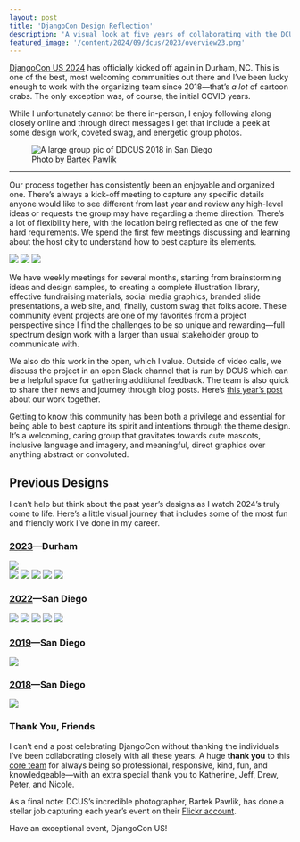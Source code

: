 ```yaml
---
layout: post
title: 'DjangoCon Design Reflection'
description: 'A visual look at five years of collaborating with the DCUS community on their friendly designs.'
featured_image: '/content/2024/09/dcus/2023/overview23.png'
---
```

[DjangoCon US 2024](https://2024.djangocon.us/) has officially kicked off again in Durham, NC. This is one of the best, most welcoming communities out there and I’ve been lucky enough to work with the organizing team since 2018—that’s *a lot* of cartoon crabs. The only exception was, of course, the initial COVID years.

While I unfortunately cannot be there in-person, I enjoy following along closely online and through direct messages I get that include a peek at some design work, coveted swag, and energetic group photos.

<figure>
  <img src="/content/2024/09/dcus/group.jpg" alt="A large group pic of DDCUS 2018 in San Diego">
  <figcaption>Photo by <a href="https://www.flickr.com/photos/djangocon/albums/72157702995974445/">Bartek Pawlik</a></figcaption>
</figure>

<hr />

Our process together has consistently been an enjoyable and organized one. There’s always a kick-off meeting to capture any specific details anyone would like to see different from last year and review any high-level ideas or requests the group may have regarding a theme direction. There’s a lot of flexibility here, with the location being reflected as one of the few hard requirements. We spend the first few meetings discussing and learning about the host city to understand how to best capture its elements. 

<img src="/content/2024/09/dcus/2024/intro1.jpg">

<img src="/content/2024/09/dcus/2024/intros2.png">

<img src="/content/2024/09/dcus/2024/intros3.png">

We have weekly meetings for several months, starting from brainstorming ideas and design samples, to creating a complete illustration library, effective fundraising materials, social media graphics, branded slide presentations, a web site, and, finally, custom swag that folks adore. These community event projects are one of my favorites from a project perspective since I find the challenges to be so unique and rewarding—full spectrum design work with a larger than usual stakeholder group to communicate with. 

We also do this work in the open, which I value. Outside of video calls, we discuss the project in an open Slack channel that is run by DCUS which can be a helpful space for gathering additional feedback. The team is also quick to share their news and journey through blog posts. Here’s [this year’s post](https://2024.djangocon.us/news/our-new-djangocon-website/) about our work together.  

Getting to know this community has been both a privilege and essential for being able to best capture its spirit and intentions through the theme design. It’s a welcoming, caring group that gravitates towards cute mascots, inclusive language and imagery, and meaningful, direct graphics over anything abstract or convoluted. 

## Previous Designs

I can’t help but think about the past year’s designs as I watch 2024’s truly come to life. Here’s a little visual journey that includes some of the most fun and friendly work I’ve done in my career.

### [2023](https://2023.djangocon.us/)—Durham

<img src="/content/2024/09/dcus/2023/overview23.png">

<div class="gallery" data-columns="2">
  <img src="/content/2024/09/dcus/2023/illo23.png">
  <img src="/content/2024/09/dcus/2023/swag23.jpeg">
  <img src="/content/2024/09/dcus/2023/details23.png">
  <img src="/content/2024/09/dcus/2023/banners23.jpeg">
  <img src="/content/2024/09/dcus/2023/zoom23.jpeg">
</div>

### [2022](https://2022.djangocon.us/)—San Diego

<div class="gallery" data-columns="2">
  <img src="/content/2024/09/dcus/2022/site22.jpeg">
  <img src="/content/2024/09/dcus/2022/doc22.jpeg">
  <img src="/content/2024/09/dcus/2022/shirt22.png">
  <img src="/content/2024/09/dcus/2022/banners22.jpeg">
  <img src="/content/2024/09/dcus/2022/slide22.png">
</div>

### [2019](https://2019.djangocon.us/)—San Diego

<img src="/content/2024/09/dcus/2019/2019.png">

### [2018](https://2018.djangocon.us/)—San Diego
<img src="/content/2024/09/dcus/2018/2018.png">

### Thank You, Friends 

I can’t end a post celebrating DjangoCon without thanking the individuals I’ve been collaborating closely with all these years. A huge **thank you** to this [core team](https://2024.djangocon.us/organizers/) for always being so professional, responsive, kind, fun, and knowledgeable—with an extra special thank you to Katherine, Jeff, Drew, Peter, and Nicole.   

As a final note: DCUS’s incredible photographer, Bartek Pawlik, has done a stellar job capturing each year’s event on their [Flickr account](https://www.flickr.com/photos/djangocon/albums/).

Have an exceptional event, DjangoCon US! 